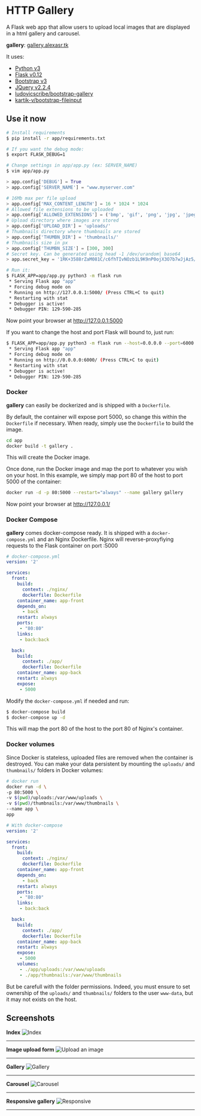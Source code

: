 HTTP Gallery
==================

A Flask web app that allow users to upload local images that are displayed in a html gallery and carousel.

**gallery**: [gallery.alexasr.tk][1]

It uses:

   * [Python v3][2]
   * [Flask v0.12][3]
   * [Bootstrap v3][4]
   * [JQuery v2.2.4][5]
   * [ludovicscribe/bootstrap-gallery][6]
   * [kartik-v/bootstrap-fileinput][7]

Use it now
----------

```sh
# Install requirements
$ pip install -r app/requirements.txt

# If you want the debug mode:
$ export FLASK_DEBUG=1

# Change settings in app/app.py (ex: SERVER_NAME)
$ vim app/app.py 
```
```python
> app.config['DEBUG'] = True
> app.config['SERVER_NAME'] = "www.myserver.com"

# 16Mb max per file upload
> app.config['MAX_CONTENT_LENGTH'] = 16 * 1024 * 1024                       
# Allowed file extensions to be uploaded  
> app.config['ALLOWED_EXTENSIONS'] = ('bmp', 'gif', 'png', 'jpg', 'jpeg')
# Upload directory where images are stored
> app.config['UPLOAD_DIR'] = 'uploads/'
# Thumbnails directory where thumbnails are stored                                
> app.config['THUMBN_DIR'] = 'thumbnails/'
# Thumbnails size in px               
> app.config['THUMBN_SIZE'] = [300, 300]
# Secret key. Can be generated using head -1 /dev/urandom| base64                                 
> app.secret_key = '1RK+3588rZaM081C/c6fhTIvNOzb1L9K9nP0ojX3O7b7wJjAz5/I7EICH3m+/530/sW7iotaUK4R'
```
```sh
# Run it:
$ FLASK_APP=app/app.py python3 -m flask run
 * Serving Flask app "app"
 * Forcing debug mode on
 * Running on http://127.0.0.1:5000/ (Press CTRL+C to quit)
 * Restarting with stat
 * Debugger is active!
 * Debugger PIN: 129-590-285
```

Now point your browser at http://127.0.0.1:5000

If you want to change the host and port Flask will bound to, just run:

```sh
$ FLASK_APP=app/app.py python3 -m flask run --host=0.0.0.0 --port=6000
 * Serving Flask app "app"
 * Forcing debug mode on
 * Running on http://0.0.0.0:6000/ (Press CTRL+C to quit)
 * Restarting with stat
 * Debugger is active!
 * Debugger PIN: 129-590-285
```



### Docker
**gallery** can easily be dockerized and is shipped with a ``Dockerfile``.

By default, the container will expose port 5000, so change this within the ``Dockerfile`` if necessary. When ready, simply use the ``Dockerfile`` to build the image.

```sh
cd app
docker build -t gallery .
```
This will create the Docker image.

Once done, run the Docker image and map the port to whatever you wish on your host. In this example, we simply map port 80 of the host to port 5000 of the container:

```sh
docker run -d -p 80:5000 --restart="always" --name gallery gallery 
```

Now point your browser at http://127.0.0.1/ 

### Docker Compose
**gallery** comes docker-compose ready. It is shipped with a ``docker-compose.yml`` and an Nginx Dockerfile. Nginx will reverse-proxyfiying requests to the Flask container on port :5000


```yml
# docker-compose.yml
version: '2'

services:
  front:
    build:
      context: ./nginx/
      dockerfile: Dockerfile
    container_name: app-front
    depends_on:
      - back
    restart: always
    ports:
     - "80:80"
    links:
     - back:back

  back:
    build:
      context: ./app/
      dockerfile: Dockerfile
    container_name: app-back
    restart: always
    expose:
     - 5000
```


Modify the ``docker-compose.yml`` if needed and run:

```sh
$ docker-compose build
$ docker-compose up -d
```

This will map the port 80 of the host to the port 80 of Nginx's container. 


### Docker volumes
Since Docker is stateless, uploaded files are removed when the container is destroyed. You can make your data persistent by mounting the `uploads/` and `thumbnails/` folders in Docker volumes:
```sh
# docker run
docker run -d \
-p 80:5000 \
-v $(pwd)/uploads:/var/www/uploads \
-v $(pwd)/thumbnails:/var/www/thumbnails \
--name app \
app
```

```yml
# With docker-compose
version: '2'

services:
  front:
    build:
      context: ./nginx/
      dockerfile: Dockerfile
    container_name: app-front
    depends_on:
      - back
    restart: always
    ports:
     - "80:80"
    links:
     - back:back

  back:
    build:
      context: ./app/
      dockerfile: Dockerfile
    container_name: app-back
    restart: always
    expose:
     - 5000
    volumes:
     - ./app/uploads:/var/www/uploads
     - ./app/thumbnails:/var/www/thumbnails
```
But be carefull with the folder permissions. Indeed, you must ensure to set ownership of the `uploads/` and `thumbnails/` folders to the user `www-data`, but it may not exists on the host. 

Screenshots
-----------
**Index**
![Index](https://i.imgur.com/DIMzgU6.png "Index")
***
**Image upload form**
![Upload an image](https://i.imgur.com/RGCiG8l.png "Upload an image")
***
**Gallery**
![Gallery](https://i.imgur.com/eadFN3J.png "Gallery")
***
**Carousel**
![Carousel](https://i.imgur.com/WaMuiv9.png "Carousel")
***
**Responsive gallery**
![Responsive](https://i.imgur.com/fGxH2CH.png "Responsive")
***



[1]: http://gallery.alexasr.tk/
[2]: https://www.python.org/
[3]: http://flask.pocoo.org/
[4]: https://getbootstrap.com/
[5]: https://jquery.com/
[6]: https://github.com/ludovicscribe/bootstrap-gallery
[7]: https://github.com/kartik-v/bootstrap-fileinput